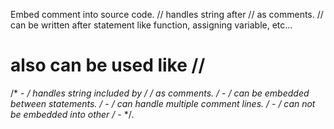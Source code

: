 Embed comment into source code. 
// handles string after // as comments. 
// can be written after statement like function, assigning variable, etc...
# also can be used like //
/* - */ handles string included by /* */ as comments. 
/* - */ can be embedded between statements.
/* - */ can handle multiple comment lines.
/* - */ can not be embedded into other /* - */. 
